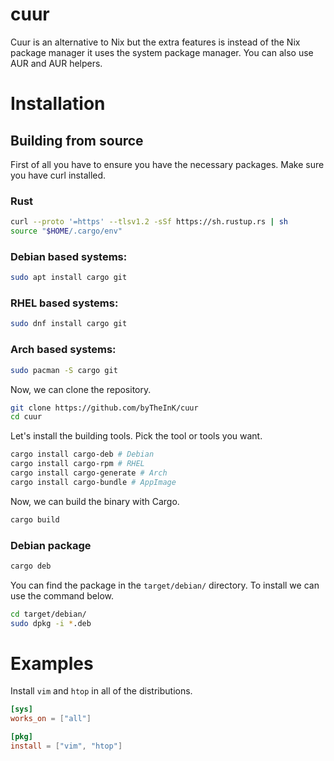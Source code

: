 # cuur
Cuur is an alternative to Nix but the extra features is instead of the Nix package manager it uses the system package manager. You can also use AUR and AUR helpers.

# Installation

## Building from source
First of all you have to ensure you have the necessary packages. Make sure you have curl installed.

### Rust
```bash
curl --proto '=https' --tlsv1.2 -sSf https://sh.rustup.rs | sh
source "$HOME/.cargo/env"
```

### Debian based systems:
```bash
sudo apt install cargo git
```

### RHEL based systems:
```bash
sudo dnf install cargo git
```

### Arch based systems:
```bash
sudo pacman -S cargo git
```

Now, we can clone the repository.
```bash
git clone https://github.com/byTheInK/cuur
cd cuur
```

Let's install the building tools. Pick the tool or tools you want.
```bash
cargo install cargo-deb # Debian
cargo install cargo-rpm # RHEL
cargo install cargo-generate # Arch
cargo install cargo-bundle # AppImage
```

Now, we can build the binary with Cargo.
```bash
cargo build
```

### Debian package
```bash
cargo deb
```
You can find the package in the `target/debian/` directory. To install we can use the command below.

```bash
cd target/debian/
sudo dpkg -i *.deb
```

# Examples

Install `vim` and `htop` in all of the distributions.
```toml
[sys]
works_on = ["all"]

[pkg]
install = ["vim", "htop"]
```
